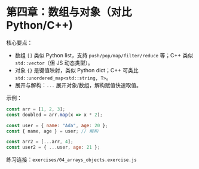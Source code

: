 # 第四章：数组与对象（对比 Python/C++)

核心要点：
- 数组 `[]` 类似 Python list，支持 `push/pop/map/filter/reduce` 等；C++ 类似 `std::vector`（但 JS 动态类型）。
- 对象 `{}` 是键值映射，类似 Python dict；C++ 可类比 `std::unordered_map<std::string, T>`。
- 展开与解构：`...` 展开对象/数组，解构赋值快速取值。

示例：
```js
const arr = [1, 2, 3];
const doubled = arr.map(x => x * 2);

const user = { name: "Ada", age: 20 };
const { name, age } = user; // 解构

const arr2 = [...arr, 4];
const user2 = { ...user, age: 21 };
```

练习连接：`exercises/04_arrays_objects.exercise.js`

